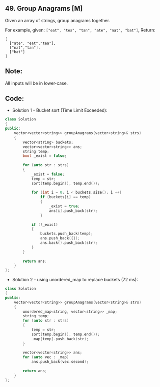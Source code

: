 ## 49. Group Anagrams [M]
Given an array of strings, group anagrams together.

For example, given: `["eat", "tea", "tan", "ate", "nat", "bat"]`, 
Return:
```
[
  ["ate", "eat","tea"],
  ["nat","tan"],
  ["bat"]
]
```
## Note: 
All inputs will be in lower-case.

## Code:
- Solution 1 - Bucket sort (Time Limit Exceeded):
```c++
class Solution 
{
public:
    vector<vector<string>> groupAnagrams(vector<string>& strs) 
    {
        vector<string> buckets;
        vector<vector<string>> ans;
        string temp;
        bool _exist = false;
        
        for (auto str : strs)
        {
            _exist = false;
            temp = str;
            sort(temp.begin(), temp.end());
            
            for (int i = 0; i < buckets.size(); i ++)
                if (buckets[i] == temp)
                {
                    _exist = true;
                    ans[i].push_back(str);
                }
                
            if (!_exist)
            {
                buckets.push_back(temp);
                ans.push_back({});
                ans.back().push_back(str);
            }
        }
        
        return ans;
    }
};
```

- Solution 2 - using unordered_map to replace buckets (72 ms):
```c++
class Solution 
{
public:
    vector<vector<string>> groupAnagrams(vector<string>& strs) 
    {
        unordered_map<string, vector<string>> _map;
        string temp;
        for (auto str : strs)
        {
            temp = str;
            sort(temp.begin(), temp.end());
            _map[temp].push_back(str);
        }
        
        vector<vector<string>> ans;
        for (auto vec : _map)
            ans.push_back(vec.second);
        
        return ans;
    }
};
```
